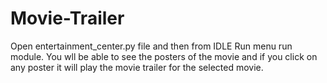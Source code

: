 # Movie-Trailer

Open entertainment_center.py file and then from IDLE Run menu run module.
You wll be able to see the posters of the movie and 
if you click on any poster it will play the movie trailer for the selected movie.
